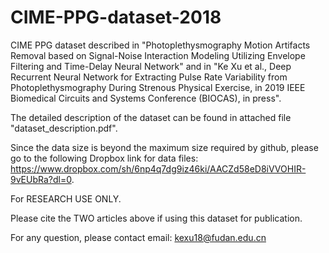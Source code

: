 # CIME-PPG-dataset-2018
CIME PPG dataset described in "Photoplethysmography Motion Artifacts Removal based on Signal-Noise Interaction Modeling Utilizing Envelope Filtering and Time-Delay Neural Network" and in "Ke Xu et al., Deep Recurrent Neural Network for Extracting Pulse Rate Variability from Photoplethysmography During Strenous Physical Exercise, in 2019 IEEE Biomedical Circuits and Systems Conference (BIOCAS), in press".

The detailed description of the dataset can be found in attached file "dataset_description.pdf".

Since the data size is beyond the maximum size required by github, please go to the following Dropbox link for data files: https://www.dropbox.com/sh/6np4q7dg9iz46ki/AACZd58eD8iVVOHIR-9vEUbRa?dl=0.

For RESEARCH USE ONLY.

Please cite the TWO articles above if using this dataset for publication.

For any question, please contact email: kexu18@fudan.edu.cn
